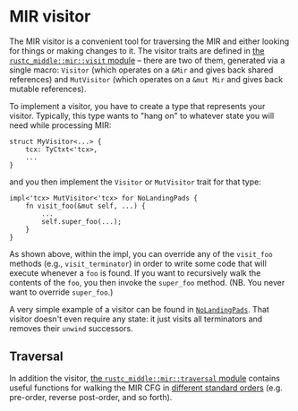 # MIR visitor

The MIR visitor is a convenient tool for traversing the MIR and either
looking for things or making changes to it. The visitor traits are
defined in [the `rustc_middle::mir::visit` module][m-v] – there are two of
them, generated via a single macro: `Visitor` (which operates on a
`&Mir` and gives back shared references) and `MutVisitor` (which
operates on a `&mut Mir` and gives back mutable references).

[m-v]: https://doc.rust-lang.org/nightly/nightly-rustc/rustc_middle/mir/visit/index.html

To implement a visitor, you have to create a type that represents
your visitor. Typically, this type wants to "hang on" to whatever
state you will need while processing MIR:

```rust,ignore
struct MyVisitor<...> {
    tcx: TyCtxt<'tcx>,
    ...
}
```

and you then implement the `Visitor` or `MutVisitor` trait for that type:

```rust,ignore
impl<'tcx> MutVisitor<'tcx> for NoLandingPads {
    fn visit_foo(&mut self, ...) {
        ...
        self.super_foo(...);
    }
}
```

As shown above, within the impl, you can override any of the
`visit_foo` methods (e.g., `visit_terminator`) in order to write some
code that will execute whenever a `foo` is found. If you want to
recursively walk the contents of the `foo`, you then invoke the
`super_foo` method. (NB. You never want to override `super_foo`.)

A very simple example of a visitor can be found in [`NoLandingPads`].
That visitor doesn't even require any state: it just visits all
terminators and removes their `unwind` successors.

[`NoLandingPads`]: https://doc.rust-lang.org/nightly/nightly-rustc/rustc_mir/transform/no_landing_pads/struct.NoLandingPads.html

## Traversal

In addition the visitor, [the `rustc_middle::mir::traversal` module][t]
contains useful functions for walking the MIR CFG in
[different standard orders][traversal] (e.g. pre-order, reverse
post-order, and so forth).

[t]: https://doc.rust-lang.org/nightly/nightly-rustc/rustc_middle/mir/traversal/index.html
[traversal]: https://en.wikipedia.org/wiki/Tree_traversal

